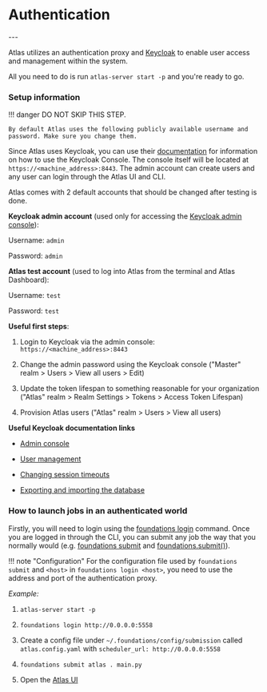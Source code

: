 <h1>Authentication</h1>
---

Atlas utilizes an authentication proxy and [Keycloak](https://www.keycloak.org/) to enable user access and management within the system.

All you need to do is run `atlas-server start -p` and you're ready to go.

### Setup information

!!! danger
    DO NOT SKIP THIS STEP. 
    
    By default Atlas uses the following publicly available username and password. Make sure you change them.

Since Atlas uses Keycloak, you can use their [documentation](https://www.keycloak.org/docs/latest/server_admin/index.html#overview) for information on how to use the Keycloak Console. The console itself will be located at `https://<machine_address>:8443`. The admin account can create users and any user can login through the Atlas UI and CLI.

Atlas comes with 2 default accounts that should be changed after testing is done.

**Keycloak admin account** (used only for accessing the [Keycloak admin console](https://www.keycloak.org/docs/latest/server_admin/index.html#admin-console)):

Username: `admin`

Password: `admin`

**Atlas test account** (used to log into Atlas from the terminal and Atlas Dashboard):

Username: `test`

Password: `test`

**Useful first steps**:

 1. Login to Keycloak via the admin console: `https://<machine_address>:8443`

 2. Change the admin password using the Keycloak console ("Master" realm > Users > View all users > Edit)

 3. Update the token lifespan to something reasonable for your organization ("Atlas" realm > Realm Settings > Tokens > Access Token Lifespan)

 4. Provision Atlas users ("Atlas" realm > Users > View all users)

**Useful Keycloak documentation links**

 - [Admin console](https://www.keycloak.org/docs/latest/server_admin/index.html#admin-console)

 - [User management](https://www.keycloak.org/docs/latest/server_admin/index.html#user-management)

 - [Changing session timeouts](https://www.keycloak.org/docs/latest/server_admin/index.html#_timeouts)

 - [Exporting and importing the database](https://www.keycloak.org/docs/latest/server_admin/index.html#_export_import) 

### How to launch jobs in an authenticated world

Firstly, you will need to login using the [foundations login](https://www.docs.atlas.dessa.com/en/latest/cli/#foundations-login) command. Once you are logged in through the CLI, you can submit any job the way that you normally would (e.g. [foundations submit](https://www.docs.atlas.dessa.com/en/latest/cli/#foundations-clear-queue) and [foundations.submit()](https://www.docs.atlas.dessa.com/en/latest/sdk-reference/SDK/#job-submission)).

!!! note "Configuration"
    For the configuration file used by `foundations submit` and `<host>` in `foundations login <host>`, you need to use the address and port of the authentication proxy.

_Example:_

 1. `atlas-server start -p`

 2. `foundations login http://0.0.0.0:5558`

 3. Create a config file under `~/.foundations/config/submission` called `atlas.config.yaml` with `scheduler_url: http://0.0.0.0:5558`

 4. `foundations submit atlas . main.py`

 5. Open the [Atlas UI](http://0.0.0.0:5555)
